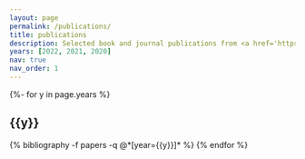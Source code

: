 ```yaml
---
layout: page
permalink: /publications/
title: publications
description: Selected book and journal publications from <a href='https://scholar.google.com/citations?user=x-xBjiwAAAAJ&hl=en&oi=ao'>Google Scholar</a>. 
years: [2022, 2021, 2020]
nav: true
nav_order: 1
---
```

<!-- _pages/publications.md -->
<div class="publications">

{%- for y in page.years %}
  <h2 class="year">{{y}}</h2>
  {% bibliography -f papers -q @*[year={{y}}]* %}
{% endfor %}

</div>
